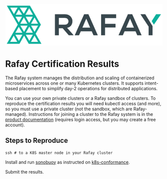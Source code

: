 ![Rafay_Logo](Rafay_Logo.png)

# Rafay Certification Results

The Rafay system manages the distribution and scaling of containerized
microservices across one or many Kubernetes clusters. It supports intent-based
placement to simplify day-2 operations for distributed applications. 

You can use your own private clusters or a Rafay sandbox of clusters. To
reproduce the certification results you will need kubectl access (and more), so
you must use a private cluster (not the sandbox, which are Rafay-managed).
Instructions for joining a cluster to the Rafay system is in the [product
documentation](https://console.rafay-edge.net/docs/cluster-deploy/) (requires
login access, but you may create a free account).

## Steps to Reproduce

``` shell
ssh # to a K8S master node in your Rafay cluster
```

Install and run [sonobuoy](https://github.com/heptio/sonobuoy) as instructed on
[k8s-conformance](https://github.com/cncf/k8s-conformance/blob/master/instructions.md).

Submit the results.
